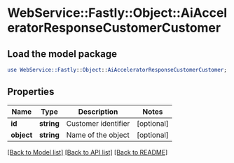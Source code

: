 # WebService::Fastly::Object::AiAcceleratorResponseCustomerCustomer

## Load the model package
```perl
use WebService::Fastly::Object::AiAcceleratorResponseCustomerCustomer;
```

## Properties
Name | Type | Description | Notes
------------ | ------------- | ------------- | -------------
**id** | **string** | Customer identifier | [optional] 
**object** | **string** | Name of the object | [optional] 

[[Back to Model list]](../README.md#documentation-for-models) [[Back to API list]](../README.md#documentation-for-api-endpoints) [[Back to README]](../README.md)


